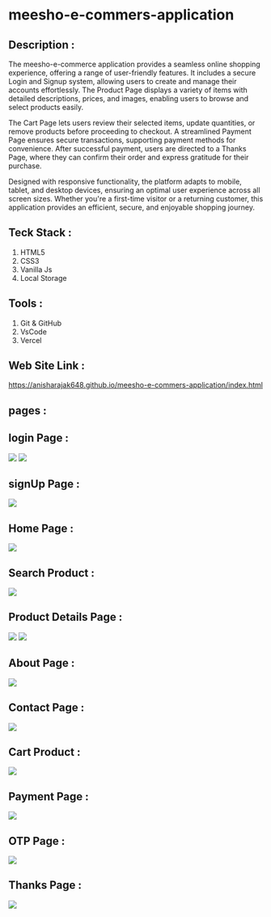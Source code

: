 # meesho-e-commers-application
## Description : 
The meesho-e-commerce application provides a seamless online shopping experience, offering a range of user-friendly features. It includes a secure Login and Signup system, allowing users to create and manage their accounts effortlessly. The Product Page displays a variety of items with detailed descriptions, prices, and images, enabling users to browse and select products easily.

The Cart Page lets users review their selected items, update quantities, or remove products before proceeding to checkout. A streamlined Payment Page ensures secure transactions, supporting payment methods for convenience. After successful payment, users are directed to a Thanks Page, where they can confirm their order and express gratitude for their purchase.

Designed with responsive functionality, the platform adapts to mobile, tablet, and desktop devices, ensuring an optimal user experience across all screen sizes. Whether you're a first-time visitor or a returning customer, this application provides an efficient, secure, and enjoyable shopping journey.

## Teck Stack :
1. HTML5
2. CSS3
3. Vanilla Js
4. Local Storage

## Tools :
1. Git & GitHub
2. VsCode
3. Vercel

## Web Site Link :
https://anisharajak648.github.io/meesho-e-commers-application/index.html

## pages :

## login Page :
<img src = "img/1.png" />
<img src = "img/2.png" />

## signUp Page :
<img src = "img/3.png" />

## Home Page :
<img src = "img/4.png" />

## Search Product :
<img src = "img/5.png" />

## Product Details Page :
<img src = "img/6.png" />
<img src = "img/7.png" />

## About Page :
<img src = "img/8.png" />

## Contact Page :
<img src = "img/9.png" />

## Cart Product :
<img src = "img/10.png" />

## Payment Page :
<img src = "img/11.png" />

## OTP Page :
<img src = "img/12.png" />

## Thanks Page :
<img src = "img/13.png" />
